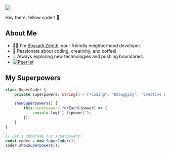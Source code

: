 <img src="https://res.cloudinary.com/dt4p3b2un/image/upload/v1694752272/won2paswivjnsrszw01d.png" style="align: center" />


Hey there, fellow coder! 👋

## About Me

- 👨‍💻 I'm [Bossadi Zenith](https://github.com/code-env), your friendly neighborhood developer.
- 🌟 Passionate about coding, creativity, and coffee!
- 💡 Always exploring new technologies and pushing boundaries.
- [![Peerlist](https://github-readme-badge.peerlist.io/api/bossadizenith?style=social)](https://peerlist.io/bossadizenith)

## My Superpowers

```typescript
class SuperCoder {
    private superpowers: string[] = ["Coding", "Debugging", "Creative Problem Solving", "TypeScript Wizardry"];

    showSuperpowers() {
        this.superpowers.forEach((power) => {
            console.log(`💪 ${power}`);
        });
    }
}

// Let's showcase our superpowers!
const coder = new SuperCoder();
coder.showSuperpowers();
